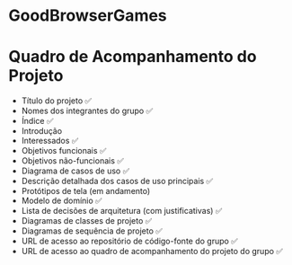 # GoodBrowserGames

# Quadro de Acompanhamento do Projeto

- Título do projeto ✅
- Nomes dos integrantes do grupo ✅
- Índice ✅
- Introdução
- Interessados ✅
- Objetivos funcionais ✅
- Objetivos não-funcionais ✅
- Diagrama de casos de uso ✅
- Descrição detalhada dos casos de uso principais ✅
- Protótipos de tela (em andamento)
- Modelo de domínio ✅
- Lista de decisões de arquitetura (com justificativas) ✅
- Diagramas de classes de projeto ✅
- Diagramas de sequência de projeto ✅
- URL de acesso ao repositório de código-fonte do grupo ✅
- URL de acesso ao quadro de acompanhamento do projeto do grupo ✅
